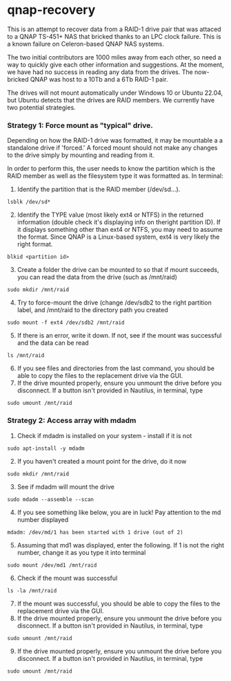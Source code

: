 # qnap-recovery
This is an attempt to recover data from a RAID-1 drive pair that was attaced to a QNAP TS-451+ NAS that bricked thanks to an LPC clock failure.  This is a known failure on Celeron-based QNAP NAS systems.

The two initial contributors are 1000 miles away from each other, so need a way to quickly give each other information and suggestions.  At the moment, we have had no success in reading any data from the drives.  The now-bricked QNAP was host to a 10Tb and a 6Tb RAID-1 pair.

The drives will not mount automatically under Windows 10 or Ubuntu 22.04, but Ubuntu detects that the drives are RAID members.  We currently have two potential strategies.

### Strategy 1:  Force mount as "typical" drive.  
Depending on how the RAID-1 drive was formatted, it may be mountable a a standalone drive if 'forced.'  A forced mount should not make any changes to the drive simply by mounting and reading from it.

In order to perform this, the user needs to know the partition which is the RAID member as well as the filesystem type it was formatted as.
In terminal:
1. Identify the partition that is the RAID member (/dev/sd...).
```
lsblk /dev/sd*
```
2. Identify the TYPE value (most likely ext4 or NTFS) in the returned information (double check it's displaying info on theright partition ID).  If it displays something other than ext4 or NTFS, you may need to assume the format.  Since QNAP is a Linux-based system, ext4 is very likely the right format.
```
blkid <partition id>
```
3. Create a folder the drive can be mounted to so that if mount succeeds, you can read the data from the drive (such as /mnt/raid)
```
sudo mkdir /mnt/raid
```
4. Try to force-mount the drive (change /dev/sdb2 to the right partition label, and /mnt/raid to the directory path you created
```
sudo mount -f ext4 /dev/sdb2 /mnt/raid
```
5. If there is an error, write it down.  If not, see if the mount was successful and the data can be read
```
ls /mnt/raid
```
6. If you see files and directories from the last command, you should be able to copy the files to the replacement drive via the GUI.
7. If the drive mounted properly, ensure you unmount the drive before you disconnect.  If a button isn't provided in Nautilus, in terminal, type
```
sudo umount /mnt/raid
```

### Strategy 2:  Access array with mdadm
1.  Check if mdadm is installed on your system - install if it is not
```
sudo apt-install -y mdadm
```
2.  If you haven't created a mount point for the drive, do it now
 ```
 sudo mkdir /mnt/raid
 ```
3. See if mdadm will mount the drive
```
sudo mdadm --assemble --scan
```
4.  If you see something like below, you are in luck!  Pay attention to the md number displayed
```
mdadm: /dev/md/1 has been started with 1 drive (out of 2)
```
5. Assuming that md1 was displayed, enter the following.  If 1 is not the right number, change it as you type it into terminal
```
sudo mount /dev/md1 /mnt/raid
```
6. Check if the mount was successful
```
ls -la /mnt/raid
```
7.  If the mount was successful, you should be able to copy the files to the replacement drive via the GUI.
8. If the drive mounted properly, ensure you unmount the drive before you disconnect.  If a button isn't provided in Nautilus, in terminal, type
```
sudo umount /mnt/raid
```
9. If the drive mounted properly, ensure you unmount the drive before you disconnect.  If a button isn't provided in Nautilus, in terminal, type
```
sudo umount /mnt/raid
```
